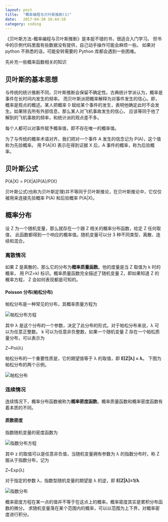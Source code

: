 ```yaml
---
layout: post
title:  "概率编程与贝叶斯推断(1)"
date:   2017-04-30 16:44:10
category: coding
---
```


《贝叶斯方法-概率编程与贝叶斯推断》是本挺不错的书，很适合入门学习。
但书中的示例代码里面有些数据没有提供，自己动手操作可能会麻烦一些。
如果对 python 不熟悉的话，可能安转需要的 Python 库都会遇到一些困难。

先补充一些概率函数相关的知识

## 贝叶斯的基本思想

与传统的统计推断不同，贝叶斯推断会保留不确定性。古典统计学派认为，概率是事件在长时间内发生的频率。
而贝叶斯派把概率解释为对事件发生的信心。即，概率是观点的概述。某人把概率 0
赋给某个事件的发生，表明他确定此时不会发生。如果除去所有外部信息，那么某人对飞机事故发生的信心，
应该等同于他了解到的飞机事故的频率，和统计派的观点差不多。

每个人都可以对事件赋予概率值，即不存在唯一的概率值。

为了与传统的概率术语对齐，我们把对一个事件 A 发生的信念记为 P(A)，这个值称为先验概率。
用 P(A|X) 表示在得到证据 X 后，A 事件的概率，称为后验概率。

## 贝叶斯公式

P(A|X) = P(X|A)P(A)/P(X)

贝叶斯公式(也称为贝叶斯定理)并不等同于贝叶斯推论，在贝叶斯推论中，它仅仅被用来连接先验概率
P(A) 和后验概率 P(A|X)。

## 概率分布

设 Z 为一个随机变量，那么就存在一个跟 Z 相关的概率分布函数，给定 Z 任何取值，
此函数都得到一个响应的概率值。随机变量可以分 3 种不同类型，离散、连续和混合。

### 离散情况

如果 Z 是离散的，那么它的分布为**概率质量函数**。他的度量是当 Z 取值为 k 时的概率，
用 P(Z=k) 标识。概率质量函数完全描述了随机变量 Z，即如果知道 Z 的概率方程，
Z 会如何表现都是可知的。

#### Poisson 分布(帕松分布)

帕松分布是一种常见的分布，其概率质量方程为

![帕松分布方程](http://crazydogs.github.io/images/Bayesian/1_1.png)

其中 λ 是这个分布的一个参数，决定了此分布的形式。对于帕松分布来说，λ 可以为任意正整数。
k 可以为任意非负整数，如果一个随机变量 Z 存在一个帕松质量分布，可以表示为

Z~Poi(λ)

帕松分布的一个重要性质是，它的期望值等于 λ 的取值，即 **E[Z|λ] = λ**。
下图为帕松分布的两个示例。

![帕松分布](http://crazydogs.github.io/images/Bayesian/poisson.png)

### 连续情况

连续情况下，概率分布函数被称为**概率密度函数**。概率质量函数和概率密度函数有着本质的不同。

#### 质数密度

指数随机变量的密度函数为

![指数分布方程](http://crazydogs.github.io/images/Bayesian/1_2.png)

其中 z 的取值可以是任意非负值，当随机变量拥有参数为 λ 的指数分布时，称 Z
服从于指数分布，记为

Z~Exp(λ)

对于指定的参数 λ，指数型随机变量的期望是 λ 的逆，即 **E[Z|λ]=1/λ**

![指数分布](http://crazydogs.github.io/images/Bayesian/exponential.png)

概率密度方程在某一点的值并不等于在这点上的概率。概率密度其实是累积分布函数的微分。
求随机变量落在某个范围内的概率，可以以范围为上下界，对概率密度进行积分。
